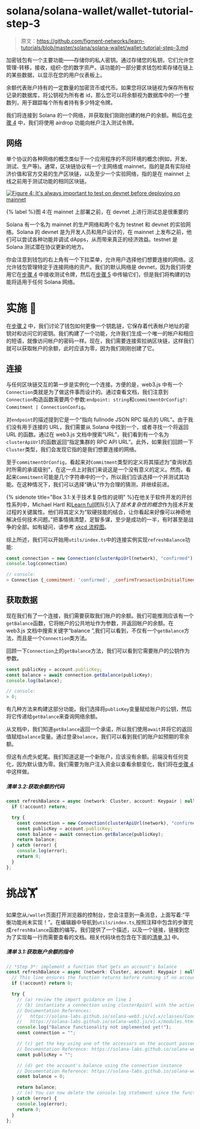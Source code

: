 # solana/solana-wallet/wallet-tutorial-step-3

> 原文：<https://github.com/figment-networks/learn-tutorials/blob/master/solana/solana-wallet/wallet-tutorial-step-3.md>

加密钱包有一个主要功能——存储你的私人密钥。通过存储您的私钥，它们允许您管理-转移，接收，组织-您的数字资产。该功能的一部分要求钱包检索存储在链上的某些数据，以显示在您的用户仪表板上。

余额代表账户持有的一定数量的加密货币或代币。如果您将区块链视为保存所有权记录的数据库，将公钥视为所有者 id，那么您可以将余额视为数据库中的一个整数列，用于跟踪每个所有者持有多少特定令牌。

我们将连接到 Solana 的一个网络，并获取我们刚刚创建的帐户的余额。稍后在[步骤 4](https://learn.figment.io/tutorials/solana-wallet-step-4) 中，我们将使用 airdrop 功能向帐户注入测试令牌。

## 网络

单个协议的各种网络的概念类似于一个应用程序的不同环境的概念(例如，开发、测试、生产等)。通常，区块链协议有一个主网络或 mainnet，指的是具有实际经济价值和官方交易的生产区块链，以及至少一个实验网络，指的是在 mainnet 上线之前用于测试功能的相同区块链。

[![Figure 4: It's always important to test on devnet before deploying on mainnet](img/4721189f409685b68567b0de02afa229.png)](https://raw.githubusercontent.com/figment-networks/learn-tutorials/master/solana/solana-wallet/assets/consultant.jpeg)

{% label %}图 4:在 mainnet 上部署之前，在 devnet 上进行测试总是很重要的

Solana 有一个名为 mainnet 的生产网络和两个名为 testnet 和 devnet 的实验网络。Solana 的 devnet 是为开发人员和用户设计的，在 mainnet 上发布之前，他们可以尝试各种功能并调试 dApps，从而带来真正的经济效益。testnet 是 Solana 测试潜在协议更新的地方。

你会注意到钱包的右上角有一个下拉菜单，允许用户选择他们想要连接的网络。这允许钱包管理特定于连接网络的资产。我们的默认网络是 devnet，因为我们将使用它在[步骤 4](https://learn.figment.io/tutorials/solana-wallet-step-4) 中接收测试令牌，然后在[步骤 5](https://learn.figment.io/tutorials/solana-wallet-step-5) 中传输它们，但是我们将构建的功能将适用于任何 Solana 网络。

# 实施 <g-emoji class="g-emoji" alias="jigsaw" fallback-src="https://github.githubassets.cimg/icons/emoji/unicode/1f9e9.png">🧩</g-emoji>

在[步骤 2](https://learn.figment.io/tutorials/solana-wallet-step-2) 中，我们讨论了钱包如何更像一个钥匙链，它保存着代表帐户地址的密钥对和访问它的密钥。我们构建了一个功能，允许我们生成一个唯一的帐户和相应的短语，就像访问帐户的密码一样。现在，我们需要连接索拉纳区块链，这样我们就可以获取帐户的余额，此时应该为零，因为我们刚刚创建了它。

## 连接

与任何区块链交互的第一步是实例化一个连接。方便的是，web3.js 中有一个`Connection`类就是为了做这件事而设计的。通过查看文档，我们注意到`Connection`构造函数需要两个参数:`endpoint: string`和`commitmentOrConfig?: Commitment | ConnectionConfig`。

对`endpoint`的描述提到它是一个“指向 fullnode JSON RPC 端点的 URL”。由于我们没有用于连接的 URL，我们需要从 Solana 中找到一个，或者寻找一个将返回 URL 的函数。通过在 web3.js 文档中搜索“URL”，我们看到有一个名为`clusterApiUrl`的函数返回“指定集群的 RPC API URL”。此外，如果我们回顾一下`Cluster`类型，我们会发现它指的是我们想要连接的网络。

至于`commitmentOrConfig`，看起来对`Commitment`类型的定义将其描述为“查询状态时所需的承诺级别”，在这一点上对我们来说这是一个没有意义的定义。然而，看起来`Commitment`可能是几个字符串中的一个，所以我们应该选择一个并测试其功能。在这种情况下，我们可以选择“确认”作为合理的猜测，并继续前进。

{% sidenote title="Box 3.1:关于技术复杂性的说明" %}在他关于软件开发的开创性系列中，Michael Hartl 和[Learn full](https://www.learnenough.com/)团队引入了*技术复杂性的概念*作为技术开发过程的关键属性。他们将其定义为“软硬技能的结合，让你看起来好像可以神奇地解决任何技术问题。”把事情搞清楚，足智多谋，至少是成功的一半，有时甚至是战争的全部。如有疑问，请参考 [xkcd 流程图](https://m.xkcd.com/627/)。

综上所述，我们可以开始用`utils/index.ts`中的连接实例实现`refreshBalance`功能:

```js
const connection = new Connection(clusterApiUrl(network), "confirmed");
console.log(connection)

// console:
> Connection {_commitment: 'confirmed', _confirmTransactionInitialTimeout: undefined, _rpcEndpoint: 'https://api.devnet.solana.com', _rpcWsEndpoint: 'wss://api.devnet.solana.com/', _rpcClient: ClientBrowser, …}
```

## 获取数据

现在我们有了一个连接，我们需要获取我们账户的余额。我们可能推测应该有一个`getBalance`函数，它将帐户的公共地址作为参数，并返回帐户的余额。在 web3.js 文档中搜索关键字“balance ”,我们可以看到，不仅有一个`getBalance`方法，而且是一个`Connection`类方法。

回顾一下`Connection`上的`getBalance`方法，我们可以看到它需要账户的公钥作为参数。

```js
const publicKey = account.publicKey;
const balance = await connection.getBalance(publicKey);
console.log(balance);

// console:
> 0;
```

有几种方法来构建这部分功能。我们选择将`publicKey`变量赋给账户的公钥，然后将它传递给`getBalance`来查询网络余额。

从文档中，我们知道`getBalance`返回一个承诺，所以我们使用`await`并将它的返回值赋给`balance`变量。通过登录`balance`，我们可以看到我们的账户如预期的零余额。

但这有点虎头蛇尾。我们知道这是一个新账户，应该没有余额。前端没有任何变化，因为默认值为零。我们需要为账户注入资金以查看余额变化，我们将在[步骤 4](https://learn.figment.io/tutorials/solana-wallet-step-4) 中这样做。

##### *清单 3.2:获取余额的代码*

```js
const refreshBalance = async (network: Cluster, account: Keypair | null) => {
  if (!account) return;

  try {
    const connection = new Connection(clusterApiUrl(network), "confirmed");
    const publicKey = account.publicKey;
    const balance = await connection.getBalance(publicKey);
    return balance;
  } catch (error) {
    console.log(error);
    return 0;
  }
};
```

# 挑战<g-emoji class="g-emoji" alias="weight_lifting" fallback-src="https://github.githubassets.cimg/icons/emoji/unicode/1f3cb.png">🏋️</g-emoji>

如果您从`/wallet`页面打开浏览器的控制台，您会注意到一条消息，上面写着:“平衡功能尚未实现！”。在编辑器中导航到`utils/index.ts`,按照注释中包含的步骤完成`refreshBalance`函数的编写。我们提供了一个描述，以及一个链接，链接到您为了实现每一行而需要查看的文档。相关代码块也包含在下面的[清单 3.1](#listing-31-instructions-for-fetching-an-accounts-balance) 中。

##### *清单 3.1:获取账户余额的指令*

```js
// *Step 3*: implement a function that gets an account's balance
const refreshBalance = async (network: Cluster, account: Keypair | null) => {
  // This line ensures the function returns before running if no account has been set
  if (!account) return 0;

  try {
    // (a) review the import guidance on line 1
    // (b) instantiate a connection using clusterApiUrl with the active network passed in as an argument
    // Documentation References:
    //   https://solana-labs.github.io/solana-web3.js/v1.x/classes/Connection.html
    //   https://solana-labs.github.io/solana-web3.js/v1.x/modules.html#clusterApiUrl
    console.log("Balance functionality not implemented yet!");
    const connection = "";

    // (c) get the key using one of the accessors on the account passed in as an argument
    // Documentation Reference: https://solana-labs.github.io/solana-web3.js/v1.x/classes/Keypair.html
    const publicKey = "";

    // (d) get the account's balance using the connection instance
    // Documentation Reference: https://solana-labs.github.io/solana-web3.js/v1.x/classes/Connection.html
    const balance = 0;

    return balance;
    // (e) You can now delete the console.log statement since the function is implemented!
  } catch (error) {
    console.log(error);
    return 0;
  }
};
```